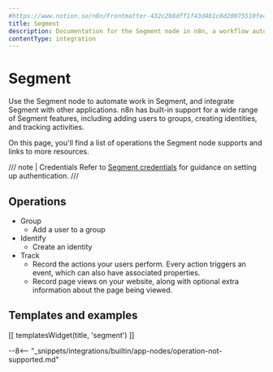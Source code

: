 ```yaml
---
#https://www.notion.so/n8n/Frontmatter-432c2b8dff1f43d4b1c8d20075510fe4
title: Segment
description: Documentation for the Segment node in n8n, a workflow automation platform. Includes details of operations and configuration, and links to examples and credentials information.
contentType: integration
---
```


# Segment

Use the Segment node to automate work in Segment, and integrate Segment with other applications. n8n has built-in support for a wide range of Segment features, including adding users to groups, creating identities, and tracking activities. 

On this page, you'll find a list of operations the Segment node supports and links to more resources.

/// note | Credentials
Refer to [Segment credentials](/integrations/builtin/credentials/segment/) for guidance on setting up authentication. 
///

## Operations

* Group
    * Add a user to a group
* Identify
    * Create an identity
* Track
    * Record the actions your users perform. Every action triggers an event, which can also have associated properties.
    * Record page views on your website, along with optional extra information about the page being viewed.

## Templates and examples

<!-- see https://www.notion.so/n8n/Pull-in-templates-for-the-integrations-pages-37c716837b804d30a33b47475f6e3780 -->
[[ templatesWidget(title, 'segment') ]]

--8<-- "_snippets/integrations/builtin/app-nodes/operation-not-supported.md"
